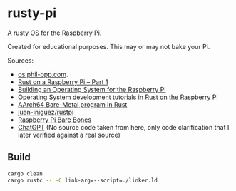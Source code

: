 # rusty-pi

A rusty OS for the Raspberry Pi. 

Created for educational purposes. This may or may not bake your Pi.

Sources:
- [os.phil-opp.com](os.phil-opp.com).
- [Rust on a Raspberry Pi – Part 1](https://harmonicss.co.uk/bare-metal/rust-on-a-raspberry-pi-part-1/)
- [Building an Operating System for the Raspberry Pi](jsandler18.github.io)
- [Operating System development tutorials in Rust on the Raspberry Pi](https://github.com/rust-embedded/rust-raspberrypi-OS-tutorials)
- [AArch64 Bare-Metal program in Rust](https://lowenware.com/blog/aarch64-bare-metal-program-in-rust/#writing-linker-script)
- [juan-iniguez/rustpi](https://github.com/juan-iniguez/rustpi)
- [Raspberry Pi Bare Bones](https://wiki.osdev.org/Raspberry_Pi_Bare_Bones)
- [ChatGPT](chat.openai.com) (No source code taken from here, only code clarification that I later verified against a real source)

## Build
```bash
cargo clean
cargo rustc -- -C link-arg=--script=./linker.ld
```